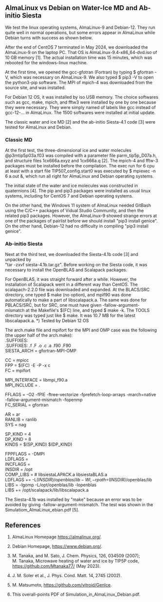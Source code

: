 ## AlmaLinux vs Debian on Water-Ice MD and Ab-initio Siesta ##

We test the linux operating systems, AlmaLinux-9 and Debian-12. 
They run quite well in normal operations, but some errors appear 
in AlmaLinux while Debian turns with success as shown below.

After the end of CentOS 7 terminated in May 2024, we downloaded the
AlmaLinux-9 on the laptop PC. That OS is AlmaLinux-9.4-x86_64-dvd.iso of 10 GB memory [1]. 
The actual installation time was 15 minutes, which was rebooted for the windows-linux machine.

At the first time, we opened the gcc-gfotran (Fortran) by typing $ gfortran -V, 
which was necessary on AlmaLinux-9. We also typed $ pip3 -V to open the python3-pip software.
The MPI of mpich-4 was downloaded from the source site, and was installed.

For Debian 12 OS, it was installed by iso USB memory. The choice softwares such as 
gcc, make, mpich, and fftw3 were installed by one by one because they were necessary. 
They were simply named of labels like gcc instead of gcc-12-... in AlmaLinux.
The 1500 softwares were installed at initial update.

The classic water and ice MD [2] and the ab-initio Siesta-4.1 code [3] were tested
for AlmaLinux and Debian.

### Classic MD ###

At the first test, the three-dimensional ice and water molecules 
@p3mtip5p03a.f03 was compiled with a parameter file parm_tip5p_D07a.h, 
and structure files 1cx666a.exyz and 1cx666a.q [2]. 
The mpich-4 and fftw-3 packages must be installed before the compilation. 
The exec run for 6 cpu at least with a start file TIP507_config.start0 
was executed by $ mpiexec -n 6 a.out &, which run all right for AlmaLinux
and Debian operating systems.

The initial state of the water and ice molecules was constructed in quaternions [4]. 
The pip and pip3 packages were installed as usual linux systems, including for CentOS 7 
and Debian operating systems. 

On the other hand, the Windows 11 system of AlmaLinux needed GitBash using the 
C/C++ packages of Vidual Studio Community, and then the related pip3 packages. 
However, the AlmaLinux-9 showed strange errors at one of the packages of pairlist 
before we should install "pip3 install genice". 
On the other hand, Debian-12 had no difficulty in compiling "pip3 install genice".

### Ab-initio Siesta ###

Next at the third test, we downloaded the Siesta-4.1b code [3] and unpacked by  
"tar -zxvf siesta-4.1b.tar.gz". Before working on the Siesta code, 
it was necessary to install the OpenBLAS and Scalapack packages.

For OpenBLAS, it was straight forward after a while.
However, the installation of Scalapack went in a different way than CentOS.
The scalapach-2.2.0 file was downloaded and expanded. At the BLACS/SRC directory, 
one typed $ make (no option), and mpif90 was done automatically to make 
a part of libscalapack.a. The same was done for PBLACS/SRC, but for SRC, 
one must have given -fallow-argument-mismatch at the Makefile's $(FC) line, and 
typed $ make -k. The TOOLS directory was typed just like $ make. It was 10.7 MB 
for the latest libscalapack.a. *) Tested by Debian 12 OS

The arch.make file and mpifort for the MPI and OMP case was the following 
(the upper half of the arch.make):  
  .SUFFIXES:  
  .SUFFIXES: .f .F .o .c .a .f90 .F90  
  SIESTA_ARCH = gfortran-MPI-OMP  

  CC = mpicc  
  FPP = $(FC) -E -P -x c  
  FC = mpifort  

  MPI_INTERFACE = libmpi_f90.a  
  MPI_INCLUDE = .   

  FFLAGS = -O2 -fPIE -ftree-vectorize -fprefetch-loop-arrays -march=native \
  -fallow-argument-mismatch -fopenmp  
  FC_SERIAL = gfortran  

  AR = ar  
  RANLIB = ranlib  
  SYS = nag  

  SP_KIND = 4  
  DP_KIND = 8  
  KINDS   = $(SP_KIND) $(DP_KIND)   
  
  FPPFLAGS = -DMPI   
  LDFLAGS  =  
  INCFLAGS =  
  INSDIR = /opt  
  COMP_LIBS =     # libsiestaLAPACK.a libsiestaBLAS.a  
  LDFLAGS += -L$(INSDIR)/openblas/lib -Wl,-rpath=$(INSDIR)/openblas/lib  
  LIBS = -lgomp -L/opt/openblas/lib -lopenblas  
  LIBS += /opt/scalapack/lib/libscalapack.a  

The Siesta-4.1b was installed by "make" because an error was to be avoided
by giving -fallow-argument-mismatch. The test was shown in the 
Simulatiom_AlmaLinux_ebian.pdf [5].


## References

1. AlmaLinux Homepage https://almalinux.org/.

2. Debian Homepage, https://www.debian.org/.

3. M. Tanaka, and M. Sato, J. Chem. Physics, 126, 034509 (2007);  
   M. Tanaka, Microwave heating of water and ice by TIP5P code,  
   https://github.com/Mtanaka77/ (May 2023).

4. J. M. Soler et al., J. Phys. Cond. Matt. 14, 2745 (2002).

5. M. Matsumoto, https://github.com/vitroid/GenIce.

6. This overall-points PDF of Simulation_in_AlmaLinux_Debian.pdf. 
